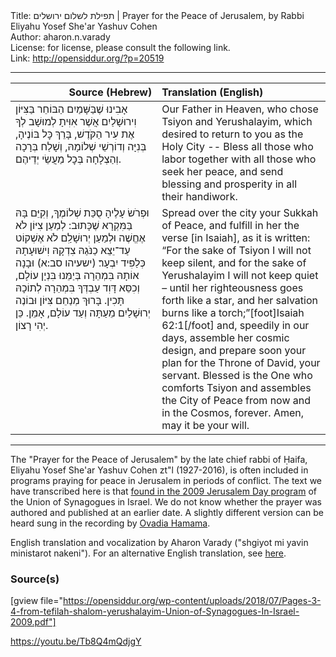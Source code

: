 <html>
<head></head>
<body>
Title: תפילת לשלום ירושלים | Prayer for the Peace of Jerusalem, by Rabbi Eliyahu Yosef She'ar Yashuv Cohen<br />
Author: aharon.n.varady<br />
License: for license, please consult the following link.<br />
Link: <a href="http://opensiddur.org/?p=20519">http://opensiddur.org/?p=20519</a>
<p />
<hr />

<table style="margin-left: auto;margin-right: auto;" class="draggable">
<thead><tr><th id="x" style="text-align: right;">Source (Hebrew)</th><th style="text-align: left;">Translation (English)</th></tr></thead>
<tbody>
<tr>
<td style="vertical-align:top;" width="46%">
<div class="liturgy"><span lang="he">
אָבִינוּ שֶׁבַּשָּׁמַיִם 
הַבּוֹחֵר בַּצִּיּוֹן וִירוּשָׁלַיִם 
אֲשֶׁר אִוִּיתָ לְמוּשָׁב לְךָ אֶת עִיר הַקֹּדֶשׁ,
בָּרֵךְ כׇּל בּוֹנֶיהָ, 
בְּנִיָּה וְדוֹרְשֵׁי שְׁלוֹמָהּ, 
וְשָׁלַח בְּרָכָה וְהַצְלָחָה בְּכׇל מַעֲשֵׂי יְדֵיהֶם. 
</span></div></td>
 
<td style="vertical-align:top;" width="53%">
<div class="english">
Our Father in Heaven, 
who chose Tsiyon and Yerushalayim, 
which desired to return to you as the Holy City --
Bless all those who labor 
together with all those who seek her peace, 
and send blessing and prosperity in all their handiwork.
</div></td></tr>


<tr><td style="vertical-align:top;" width="46%">
<div class="liturgy"><span lang="he">
וּפְרֹשׂ עָלֶיהָ סֻכַּת שְׁלוֹמֶךָ,
וְקִיֵּם בָּהּ בַּמִּקְרָא שֶׁכָּתוּב:
לְמַעַן צִיּוֹן לֹא אֶחֱשֶׁה 
וּלְמַעַן יְרוּשָׁלִַם לֹא אֶשְׁקוֹט
עַד־יֵצֵא כַנֹּגַהּ צִדְקָהּ 
וִישׁוּעָתָהּ כְּלַפִּיד יִבְעָר׃ <span class="citation">(ישעיהו סב:א)</span>
וּבָנָה אוֹתָהּ בִּמְהֵרָה בְּיַמֵּנוּ בִּנְיָן עוֹלָם, 
וְכִסֵּא דָּוִד עַבְדְּךָ בִּמְהֵרָה לְתוֹכָהּ תָּכִין. 
בָּרוּךְ מְנַחֵם צִּיּוֹן  
וּבוֹנֶה 	יְרוּשָׁלַיִם 
מֵעַתָּה וְעַד עוֹלָם, 
אָמֵן. כֵּן יְהִי רָצוֹן.
</span></div></td>
 
<td style="vertical-align:top;" width="53%"><div class="english">
Spread over the city your Sukkah of Peace, 
and fulfill in her the verse [in Isaiah], as it is written: 
“For the sake of Tsiyon I will not keep silent, 
and for the sake of Yerushalayim I will not keep quiet – 
until her righteousness goes forth like a star, 
and her salvation burns like a torch;”[foot]Isaiah 62:1[/foot]
and, speedily in our days, assemble her cosmic design,  
and prepare soon your plan for the Throne of David, your servant.
Blessed is the One who comforts Tsiyon 
and assembles the City of Peace 
from now and in the Cosmos, forever. 
Amen, may it be your will.
</div></td></tr>
</tbody></table>

<hr />

The "Prayer for the Peace of Jerusalem" by the late chief rabbi of Ḥaifa, Eliyahu Yosef She'ar Yashuv Cohen zt"l (1927-2016), is often included in programs praying for peace in Jerusalem in periods of conflict. The text we have transcribed here is that <a href="http://www.unisyn.org.il/images/שבת-ירושלים/חוברת_תפילות_יום_ירושלים.pdf">found in the 2009 Jerusalem Day program</a> of the Union of Synagogues in Israel. We do not know whether the prayer was authored and published at an earlier date. A slightly different version can be heard sung in the recording by <a href="https://youtu.be/Tb8Q4mQdjgY">Ovadia Hamama</a>.

English translation and vocalization by Aharon Varady ("shgiyot mi yavin ministarot nakeni"). For an alternative English translation, see <a href="http://izionist.org/eng/prayer-peace-jerusalem/">here</a>.

<h3>Source(s)</h3>

[gview file="https://opensiddur.org/wp-content/uploads/2018/07/Pages-3-4-from-tefilah-shalom-yerushalayim-Union-of-Synagogues-In-Israel-2009.pdf"]

https://youtu.be/Tb8Q4mQdjgY
</body>
</html>